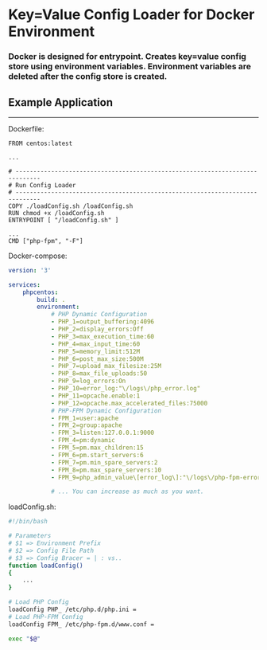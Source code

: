 # Key=Value Config Loader for Docker Environment

### Docker is designed for entrypoint. Creates key=value config store using environment variables. Environment variables are deleted after the config store is created.

## Example Application
---
Dockerfile:
```docker
FROM centos:latest

...

# -----------------------------------------------------------------------------
# Run Config Loader
# -----------------------------------------------------------------------------
COPY ./loadConfig.sh /loadConfig.sh
RUN chmod +x /loadConfig.sh
ENTRYPOINT [ "/loadConfig.sh" ]

...
CMD ["php-fpm", "-F"]
```

Docker-compose:
```yaml
version: '3'

services:
    phpcentos:
        build: .
        environment:
            # PHP Dynamic Configuration
            - PHP_1=output_buffering:4096
            - PHP_2=display_errors:Off
            - PHP_3=max_execution_time:60
            - PHP_4=max_input_time:60
            - PHP_5=memory_limit:512M
            - PHP_6=post_max_size:500M
            - PHP_7=upload_max_filesize:25M
            - PHP_8=max_file_uploads:50
            - PHP_9=log_errors:On
            - PHP_10=error_log:"\/logs\/php_error.log"
            - PHP_11=opcache.enable:1
            - PHP_12=opcache.max_accelerated_files:75000
            # PHP-FPM Dynamic Configuration
            - FPM_1=user:apache
            - FPM_2=group:apache
            - FPM_3=listen:127.0.0.1:9000
            - FPM_4=pm:dynamic
            - FPM_5=pm.max_children:15
            - FPM_6=pm.start_servers:6
            - FPM_7=pm.min_spare_servers:2
            - FPM_8=pm.max_spare_servers:10
            - FPM_9=php_admin_value\[error_log\]:"\/logs\/php-fpm-error.log"

            # ... You can increase as much as you want.
```
loadConfig.sh:
```bash
#!/bin/bash

# Parameters
# $1 => Environment Prefix
# $2 => Config File Path
# $3 => Config Bracer = | : vs..
function loadConfig()
{
    ...  
}

# Load PHP Config
loadConfig PHP_ /etc/php.d/php.ini =
# Load PHP-FPM Config
loadConfig FPM_ /etc/php-fpm.d/www.conf =

exec "$@"
```
